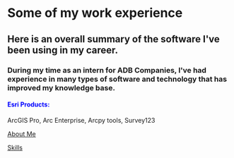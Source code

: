 <!DOCTYPE html>
<html>
    <head>
<h1 id="experience">Some of my work experience</h1>
    </head>
<h2 id="this-code-sample-was-written-by-me">Here is an overall summary of the software I've been using in my career.</h2>
<body>
<h3>During my time as an intern for ADB Companies, I've had experience in many types of software and technology that has improved my knowledge base.</h3>
<p>
<h4 style="color:blue;"> Esri Products: </h4> 
ArcGIS Pro, Arc Enterprise, Arcpy tools, Survey123
</p>
        
</body>  
<p><a href="./AboutMax.md">About Me</a></p>
<p><a href="./Skills.md">Skills</a></p>
  
